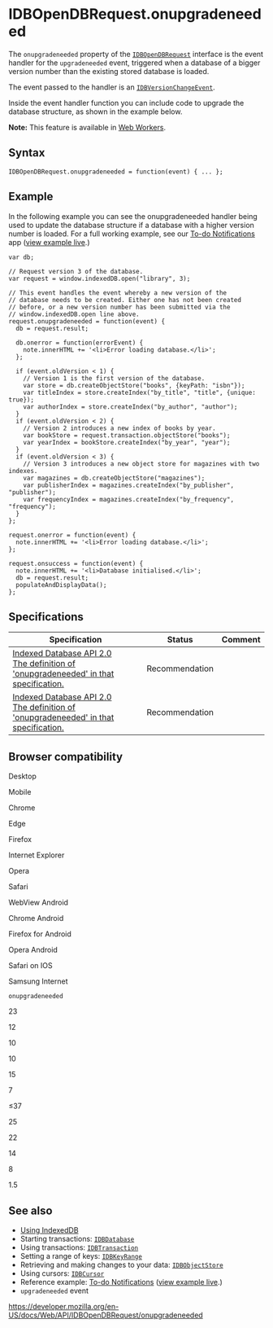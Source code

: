 IDBOpenDBRequest.onupgradeneeded
================================

The `onupgradeneeded` property of the [`IDBOpenDBRequest`](../idbopendbrequest) interface is the event handler for the `upgradeneeded` event, triggered when a database of a bigger version number than the existing stored database is loaded.

The event passed to the handler is an [`IDBVersionChangeEvent`](../idbversionchangeevent).

Inside the event handler function you can include code to upgrade the database structure, as shown in the example below.

**Note:** This feature is available in [Web Workers](../web_workers_api).

Syntax
------

    IDBOpenDBRequest.onupgradeneeded = function(event) { ... };

Example
-------

In the following example you can see the onupgradeneeded handler being used to update the database structure if a database with a higher version number is loaded. For a full working example, see our [To-do Notifications](https://github.com/mdn/to-do-notifications/tree/gh-pages) app ([view example live](https://mdn.github.io/to-do-notifications/).)

    var db;

    // Request version 3 of the database.
    var request = window.indexedDB.open("library", 3);

    // This event handles the event whereby a new version of the
    // database needs to be created. Either one has not been created
    // before, or a new version number has been submitted via the
    // window.indexedDB.open line above.
    request.onupgradeneeded = function(event) {
      db = request.result;

      db.onerror = function(errorEvent) {
        note.innerHTML += '<li>Error loading database.</li>';
      };

      if (event.oldVersion < 1) {
        // Version 1 is the first version of the database.
        var store = db.createObjectStore("books", {keyPath: "isbn"});
        var titleIndex = store.createIndex("by_title", "title", {unique: true});
        var authorIndex = store.createIndex("by_author", "author");
      }
      if (event.oldVersion < 2) {
        // Version 2 introduces a new index of books by year.
        var bookStore = request.transaction.objectStore("books");
        var yearIndex = bookStore.createIndex("by_year", "year");
      }
      if (event.oldVersion < 3) {
        // Version 3 introduces a new object store for magazines with two indexes.
        var magazines = db.createObjectStore("magazines");
        var publisherIndex = magazines.createIndex("by_publisher", "publisher");
        var frequencyIndex = magazines.createIndex("by_frequency", "frequency");
      }
    };

    request.onerror = function(event) {
      note.innerHTML += '<li>Error loading database.</li>';
    };

    request.onsuccess = function(event) {
      note.innerHTML += '<li>Database initialised.</li>';
      db = request.result;
      populateAndDisplayData();
    };

Specifications
--------------

<table><thead><tr class="header"><th>Specification</th><th>Status</th><th>Comment</th></tr></thead><tbody><tr class="odd"><td><a href="https://www.w3.org/TR/IndexedDB/#dom-idbopendbrequest-onupgradeneeded">Indexed Database API 2.0<br />
<span class="small">The definition of 'onupgradeneeded' in that specification.</span></a></td><td><span class="spec-rec">Recommendation</span></td><td></td></tr><tr class="even"><td><a href="https://www.w3.org/TR/IndexedDB/#dom-idbopendbrequest-onupgradeneeded">Indexed Database API 2.0<br />
<span class="small">The definition of 'onupgradeneeded' in that specification.</span></a></td><td><span class="spec-rec">Recommendation</span></td><td></td></tr></tbody></table>

Browser compatibility
---------------------

Desktop

Mobile

Chrome

Edge

Firefox

Internet Explorer

Opera

Safari

WebView Android

Chrome Android

Firefox for Android

Opera Android

Safari on IOS

Samsung Internet

`onupgradeneeded`

23

12

10

10

15

7

≤37

25

22

14

8

1.5

See also
--------

-   [Using IndexedDB](../indexeddb_api/using_indexeddb)
-   Starting transactions: [`IDBDatabase`](../idbdatabase)
-   Using transactions: [`IDBTransaction`](../idbtransaction)
-   Setting a range of keys: [`IDBKeyRange`](../idbkeyrange)
-   Retrieving and making changes to your data: [`IDBObjectStore`](../idbobjectstore)
-   Using cursors: [`IDBCursor`](../idbcursor)
-   Reference example: [To-do Notifications](https://github.com/mdn/to-do-notifications/tree/gh-pages) ([view example live](https://mdn.github.io/to-do-notifications/).)
-   `upgradeneeded` event

<a href="https://developer.mozilla.org/en-US/docs/Web/API/IDBOpenDBRequest/onupgradeneeded" class="_attribution-link">https://developer.mozilla.org/en-US/docs/Web/API/IDBOpenDBRequest/onupgradeneeded</a>
